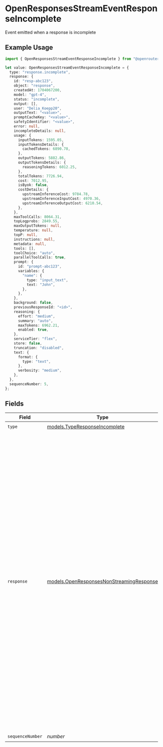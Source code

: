 # OpenResponsesStreamEventResponseIncomplete

Event emitted when a response is incomplete

## Example Usage

```typescript
import { OpenResponsesStreamEventResponseIncomplete } from "@openrouter/sdk/models";

let value: OpenResponsesStreamEventResponseIncomplete = {
  type: "response.incomplete",
  response: {
    id: "resp-abc123",
    object: "response",
    createdAt: 1704067200,
    model: "gpt-4",
    status: "incomplete",
    output: [],
    user: "Delia_Koepp20",
    outputText: "<value>",
    promptCacheKey: "<value>",
    safetyIdentifier: "<value>",
    error: null,
    incompleteDetails: null,
    usage: {
      inputTokens: 1595.05,
      inputTokensDetails: {
        cachedTokens: 6890.78,
      },
      outputTokens: 5882.86,
      outputTokensDetails: {
        reasoningTokens: 6012.25,
      },
      totalTokens: 7726.94,
      cost: 7012.95,
      isByok: false,
      costDetails: {
        upstreamInferenceCost: 9784.78,
        upstreamInferenceInputCost: 4970.36,
        upstreamInferenceOutputCost: 6210.54,
      },
    },
    maxToolCalls: 8064.31,
    topLogprobs: 2849.55,
    maxOutputTokens: null,
    temperature: null,
    topP: null,
    instructions: null,
    metadata: null,
    tools: [],
    toolChoice: "auto",
    parallelToolCalls: true,
    prompt: {
      id: "prompt-abc123",
      variables: {
        "name": {
          type: "input_text",
          text: "John",
        },
      },
    },
    background: false,
    previousResponseId: "<id>",
    reasoning: {
      effort: "medium",
      summary: "auto",
      maxTokens: 6962.21,
      enabled: true,
    },
    serviceTier: "flex",
    store: false,
    truncation: "disabled",
    text: {
      format: {
        type: "text",
      },
      verbosity: "medium",
    },
  },
  sequenceNumber: 5,
};
```

## Fields

| Field                                                                                                                                                                                                                                                                                                                                                                                                                                                                                                                                                                                                                                                                                                                           | Type                                                                                                                                                                                                                                                                                                                                                                                                                                                                                                                                                                                                                                                                                                                            | Required                                                                                                                                                                                                                                                                                                                                                                                                                                                                                                                                                                                                                                                                                                                        | Description                                                                                                                                                                                                                                                                                                                                                                                                                                                                                                                                                                                                                                                                                                                     | Example                                                                                                                                                                                                                                                                                                                                                                                                                                                                                                                                                                                                                                                                                                                         |
| ------------------------------------------------------------------------------------------------------------------------------------------------------------------------------------------------------------------------------------------------------------------------------------------------------------------------------------------------------------------------------------------------------------------------------------------------------------------------------------------------------------------------------------------------------------------------------------------------------------------------------------------------------------------------------------------------------------------------------- | ------------------------------------------------------------------------------------------------------------------------------------------------------------------------------------------------------------------------------------------------------------------------------------------------------------------------------------------------------------------------------------------------------------------------------------------------------------------------------------------------------------------------------------------------------------------------------------------------------------------------------------------------------------------------------------------------------------------------------- | ------------------------------------------------------------------------------------------------------------------------------------------------------------------------------------------------------------------------------------------------------------------------------------------------------------------------------------------------------------------------------------------------------------------------------------------------------------------------------------------------------------------------------------------------------------------------------------------------------------------------------------------------------------------------------------------------------------------------------- | ------------------------------------------------------------------------------------------------------------------------------------------------------------------------------------------------------------------------------------------------------------------------------------------------------------------------------------------------------------------------------------------------------------------------------------------------------------------------------------------------------------------------------------------------------------------------------------------------------------------------------------------------------------------------------------------------------------------------------- | ------------------------------------------------------------------------------------------------------------------------------------------------------------------------------------------------------------------------------------------------------------------------------------------------------------------------------------------------------------------------------------------------------------------------------------------------------------------------------------------------------------------------------------------------------------------------------------------------------------------------------------------------------------------------------------------------------------------------------- |
| `type`                                                                                                                                                                                                                                                                                                                                                                                                                                                                                                                                                                                                                                                                                                                          | [models.TypeResponseIncomplete](../models/typeresponseincomplete.md)                                                                                                                                                                                                                                                                                                                                                                                                                                                                                                                                                                                                                                                            | :heavy_check_mark:                                                                                                                                                                                                                                                                                                                                                                                                                                                                                                                                                                                                                                                                                                              | N/A                                                                                                                                                                                                                                                                                                                                                                                                                                                                                                                                                                                                                                                                                                                             |                                                                                                                                                                                                                                                                                                                                                                                                                                                                                                                                                                                                                                                                                                                                 |
| `response`                                                                                                                                                                                                                                                                                                                                                                                                                                                                                                                                                                                                                                                                                                                      | [models.OpenResponsesNonStreamingResponse](../models/openresponsesnonstreamingresponse.md)                                                                                                                                                                                                                                                                                                                                                                                                                                                                                                                                                                                                                                      | :heavy_check_mark:                                                                                                                                                                                                                                                                                                                                                                                                                                                                                                                                                                                                                                                                                                              | Complete non-streaming response from the Responses API                                                                                                                                                                                                                                                                                                                                                                                                                                                                                                                                                                                                                                                                          | {<br/>"id": "resp-abc123",<br/>"object": "response",<br/>"created_at": 1704067200,<br/>"model": "gpt-4",<br/>"status": "completed",<br/>"output": [<br/>{<br/>"type": "message",<br/>"id": "msg-abc123",<br/>"status": "completed",<br/>"role": "assistant",<br/>"content": [<br/>{<br/>"type": "output_text",<br/>"text": "Hello! How can I help you today?",<br/>"annotations": []<br/>}<br/>]<br/>}<br/>],<br/>"usage": {<br/>"input_tokens": 10,<br/>"output_tokens": 25,<br/>"total_tokens": 35,<br/>"input_tokens_details": {<br/>"cached_tokens": 0<br/>},<br/>"output_tokens_details": {<br/>"reasoning_tokens": 0<br/>}<br/>},<br/>"tools": [],<br/>"tool_choice": "auto",<br/>"parallel_tool_calls": true,<br/>"error": null,<br/>"incomplete_details": null,<br/>"temperature": null,<br/>"top_p": null,<br/>"max_output_tokens": null,<br/>"metadata": null,<br/>"instructions": null<br/>} |
| `sequenceNumber`                                                                                                                                                                                                                                                                                                                                                                                                                                                                                                                                                                                                                                                                                                                | *number*                                                                                                                                                                                                                                                                                                                                                                                                                                                                                                                                                                                                                                                                                                                        | :heavy_check_mark:                                                                                                                                                                                                                                                                                                                                                                                                                                                                                                                                                                                                                                                                                                              | N/A                                                                                                                                                                                                                                                                                                                                                                                                                                                                                                                                                                                                                                                                                                                             |                                                                                                                                                                                                                                                                                                                                                                                                                                                                                                                                                                                                                                                                                                                                 |